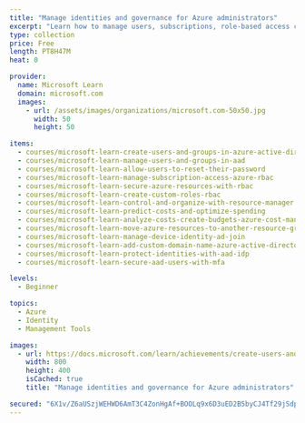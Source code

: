 ```yaml
---
title: "Manage identities and governance for Azure administrators"
excerpt: "Learn how to manage users, subscriptions, role-based access control (RBAC), and governance in Azure."
type: collection
price: Free
length: PT8H47M
heat: 0

provider:
  name: Microsoft Learn
  domain: microsoft.com
  images:
    - url: /assets/images/organizations/microsoft.com-50x50.jpg
      width: 50
      height: 50

items:
  - courses/microsoft-learn-create-users-and-groups-in-azure-active-directory
  - courses/microsoft-learn-manage-users-and-groups-in-aad
  - courses/microsoft-learn-allow-users-to-reset-their-password
  - courses/microsoft-learn-manage-subscription-access-azure-rbac
  - courses/microsoft-learn-secure-azure-resources-with-rbac
  - courses/microsoft-learn-create-custom-roles-rbac
  - courses/microsoft-learn-control-and-organize-with-resource-manager
  - courses/microsoft-learn-predict-costs-and-optimize-spending
  - courses/microsoft-learn-analyze-costs-create-budgets-azure-cost-management
  - courses/microsoft-learn-move-azure-resources-to-another-resource-group
  - courses/microsoft-learn-manage-device-identity-ad-join
  - courses/microsoft-learn-add-custom-domain-name-azure-active-directory
  - courses/microsoft-learn-protect-identities-with-aad-idp
  - courses/microsoft-learn-secure-aad-users-with-mfa

levels:
  - Beginner

topics:
  - Azure
  - Identity
  - Management Tools

images:
  - url: https://docs.microsoft.com/learn/achievements/create-users-and-groups-in-azure-active-directory-social.png
    width: 800
    height: 400
    isCached: true
    title: "Manage identities and governance for Azure administrators"

secured: "6X1v/Z6aUSzjWEHWD6AmT3C4ZonHgAf+BOOLq9x6D3uED2B5byCJ4Tf29jSdpC3t0v1jhLif0Z5DL1iC7Bz+AhoylZ029tTOUtwZ0+OyeJO8z9k2QZX0MT1UFEOIG7hdRc282CZu3kBQGOG8qCOp310cpnxDBTFqjmEJWb8rFohJtW6MndNaameDV5c0QYhZgtcNdBOxZ7A/2WAlML9H7b/Br+AWB+uS8PrWS3aqG3TpHXgHdpjQk8wrW1vBsWP7X0JYmP3hf5wVAVJK33cTdW3snsDWEQWaOe4OVV55RtnuDHhFekXHGz0bp1pkgaNWdz3upfTZs0k1TqPxQe0R4g==;QxI2MfMed0qgvLn13yOIEA=="
---
```


